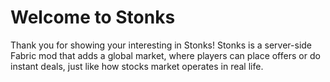 # Welcome to Stonks
Thank you for showing your interesting in Stonks! Stonks is a server-side Fabric mod that adds a global market, where players can place offers or do instant deals, just like how stocks market operates in real life.
